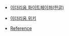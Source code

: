 * [이더리움 화이트페이퍼(한글)](https://github.com/ethereum/wiki/wiki/%5BKorean%5D-White-Paper)
* [이더리움 위키](https://github.com/ethereum/wiki/wiki)

* [Reference](https://www.reddit.com/r/ethereum/comments/7lozjd/understanding_the_fundamentals_of_the_ethereum/)